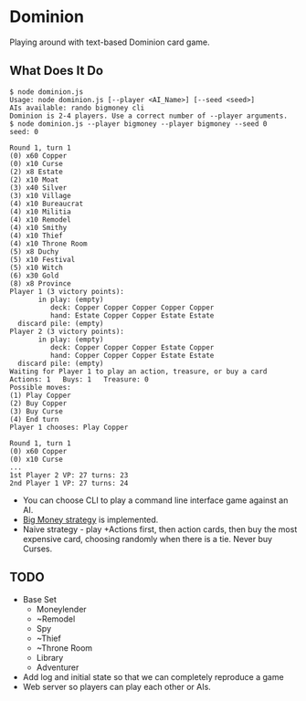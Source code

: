 # Dominion

Playing around with text-based Dominion card game.

## What Does It Do

```
$ node dominion.js
Usage: node dominion.js [--player <AI_Name>] [--seed <seed>]
AIs available: rando bigmoney cli
Dominion is 2-4 players. Use a correct number of --player arguments.
$ node dominion.js --player bigmoney --player bigmoney --seed 0
seed: 0

Round 1, turn 1
(0) x60 Copper
(0) x10 Curse
(2) x8 Estate
(2) x10 Moat
(3) x40 Silver
(3) x10 Village
(4) x10 Bureaucrat
(4) x10 Militia
(4) x10 Remodel
(4) x10 Smithy
(4) x10 Thief
(4) x10 Throne Room
(5) x8 Duchy
(5) x10 Festival
(5) x10 Witch
(6) x30 Gold
(8) x8 Province
Player 1 (3 victory points):
       in play: (empty)
          deck: Copper Copper Copper Copper Copper
          hand: Estate Copper Copper Estate Estate
  discard pile: (empty)
Player 2 (3 victory points):
       in play: (empty)
          deck: Copper Copper Copper Estate Copper
          hand: Copper Copper Copper Estate Estate
  discard pile: (empty)
Waiting for Player 1 to play an action, treasure, or buy a card
Actions: 1   Buys: 1   Treasure: 0
Possible moves:
(1) Play Copper
(2) Buy Copper
(3) Buy Curse
(4) End turn
Player 1 chooses: Play Copper

Round 1, turn 1
(0) x60 Copper
(0) x10 Curse
...
1st Player 2 VP: 27 turns: 23
2nd Player 1 VP: 27 turns: 24
```

 * You can choose CLI to play a command line interface game against an AI.
 * [Big Money strategy](http://wiki.dominionstrategy.com/index.php/Big_Money) is implemented.
 * Naive strategy - play +Actions first, then action cards, then buy the most
   expensive card, choosing randomly when there is a tie. Never buy Curses.

## TODO

 * Base Set
   - Moneylender
   - ~Remodel
   - Spy
   - ~Thief
   - ~Throne Room
   - Library
   - Adventurer
 * Add log and initial state so that we can completely reproduce a game
 * Web server so players can play each other or AIs.
